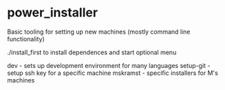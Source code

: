 # power_installer

Basic tooling for setting up new machines (mostly command line functionality)

./install_first to install dependences and start optional menu

dev - sets up development environment for many languages
setup-git - setup ssh key for a specific machine
mskramst - specific installers for M's machines

